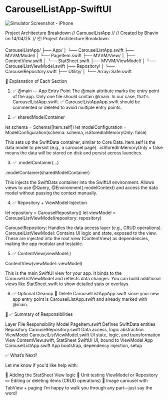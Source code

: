 # CarouselListApp-SwiftUI

![Simulator Screenshot - iPhone](https://github.com/user-attachments/assets/9d9f800b-7233-471b-b5e2-630bbca2ce3b)

Project Architecture Breakdown
//  CarouselListApp
//
//  Created by Bhavin on 14/04/25.
//
📦 Project Architecture Breakdown

CarouselListApp/
├── App/
│   └── CarouselListApp.swift
├── MVVM/Model/
│   └── PageItem.swift
├── MVVM/View/
│   ├── ContentView.swift
│   └── StatSheet.swift
├── MVVM/ViewModel/
│   └── CarouselListViewModel.swift
├── Repository/
│   └── CarouselRepository.swift
├── Utility/
│   └── Array+Safe.swift

📘 Explanation of Each Section

1. ✅ @main — App Entry Point
The @main attribute marks the entry point of the app.
Only one file should contain @main. In our case, that's CarouselListApp.swift.
✅ CarouselListAppApp.swift should be commented or deleted to avoid multiple entry points.


2. ✅ sharedModelContainer

let schema = Schema([Item.self])
let modelConfiguration = ModelConfiguration(schema: schema, isStoredInMemoryOnly: false)

This sets up the SwiftData container, similar to Core Data.
Item.self is the data model to persist (e.g., a carousel page).
.isStoredInMemoryOnly = false means the data will be stored on disk and persist across launches.


3. ✅ .modelContainer(...)

.modelContainer(sharedModelContainer)

This injects the SwiftData container into the SwiftUI environment.
Allows views to use @Query, @Environment(\.modelContext) and access the data model without passing the context manually.


4. ✅ Repository + ViewModel Injection

let repository = CarouselRepository()
let viewModel = CarouselListViewModel(repository: repository)

CarouselRepository: Handles the data access layer (e.g., CRUD operations).
CarouselListViewModel: Contains UI logic and state, exposed to the view.
These are injected into the root view (ContentView) as dependencies, making the app modular and testable.

5. ✅ ContentView(viewModel:)

ContentView(viewModel: viewModel)

This is the main SwiftUI view for your app.
It binds to the CarouselListViewModel and reflects data changes.
You can build additional views like StatSheet.swift to show detailed stats or overlays.

6. ✅ Optional Cleanup
🧹 Delete CarouselListAppApp.swift since your new app entry point is CarouselListApp.swift and already marked with @main.


🧠 ✅ Summary of Responsibilities

Layer       File                                    Responsibility
Model       PageItem.swift                          Defines SwiftData entities
Repository  CarouselRepository.swift                Data access, logic abstraction
ViewModel   CarouselListViewModel.swift             UI state, logic, and transformation
View        ContentView.swift, StatSheet            SwiftUI UI, bound to ViewModel
App         CarouselListApp.swift                   App bootstrap, dependency injection, setup


✅ What’s Next?

Let me know if you'd like help with:

🔢 Adding the StatSheet View logic
🧪 Unit testing ViewModel or Repository
✏️ Editing or deleting items (CRUD operations)
🎠 Image carousel with TabView + paging
I'm happy to walk you through any part—just say the word!



